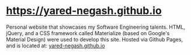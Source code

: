 # https://yared-negash.github.io
Personal website that showcases my Software Engineering talents. HTML, jQuery, and a CSS framework called Materialize (based on Google's Material Design) were used to develop this site. Hosted via Github Pages, and is located at: [yared-negash.github.io](https://yared-negash.github.io)

